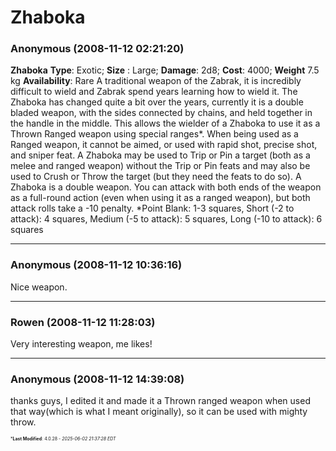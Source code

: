 # Zhaboka

### **Anonymous** (2008-11-12 02:21:20)

**Zhaboka**
**Type**: Exotic; **Size** : Large; **Damage**: 2d8; **Cost**: 4000; **Weight** 7.5 kg **Availability**: Rare
A traditional weapon of the Zabrak, it is incredibly difficult to wield and Zabrak spend years learning how to wield it. The Zhaboka has changed quite a bit over the years, currently it is a double bladed weapon, with the sides connected by chains, and held together in the handle in the middle. This allows the wielder of a Zhaboka to use it as a Thrown Ranged weapon using special ranges*. When being used as a Ranged weapon, it cannot be aimed, or used with rapid shot, precise shot, and sniper feat. A Zhaboka may be used to Trip or Pin a target (both as a melee and ranged weapon) without the Trip or Pin feats and may also be used to Crush or Throw the target (but they need the feats to do so). A Zhaboka is a double weapon. You can attack with both ends of the weapon as a full-round action (even when using it as a ranged weapon), but both attack rolls take a -10 penalty.
*Point Blank: 1-3 squares, Short (-2 to attack): 4 squares, Medium (-5 to attack): 5 squares, Long (-10 to attack): 6 squares

---

### **Anonymous** (2008-11-12 10:36:16)

Nice weapon.

---

### **Rowen** (2008-11-12 11:28:03)

Very interesting weapon, me likes!

---

### **Anonymous** (2008-11-12 14:39:08)

thanks guys, I edited it and made it a Thrown ranged weapon when used that way(which is what I meant originally), so it can be used with mighty throw.



<span style="font-size: 0.5em;">***Last Modified**: 4.0.28 - *2025-06-02 21:37:28 EDT*</span>